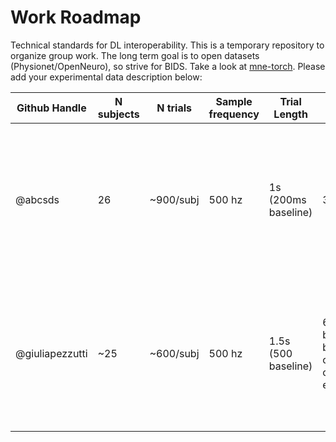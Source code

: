 # Work Roadmap

Technical standards for DL interoperability. This is a temporary repository to organize group work. The long term goal is to open datasets (Physionet/OpenNeuro), so strive for BIDS.
Take a look at [mne-torch](https://github.com/WriessneggerLab/mne-torch).
Please add your experimental data description below:

 Github Handle | N subjects | N trials  | Sample frequency | Trial Length        | Labels                                                                               | Description
---------------|------------|-----------|------------------|---------------------|--------------------------------------------------------------------------------------|-------------
 @abcsds | 26         | ~900/subj | 500 hz | 1s (200ms baseline) | 3 (img, sf, toon)                                                                    | Visual stimuli: human facial expressions of emotions with two categories: scrambled faces (sf), and cartoonish faces (toon)
 @giuliapezzutti | ~25         | ~600/subj | 500 hz | 1.5s (500 baseline) | 6 (original, black/white, blurring, circularblurringext, circularblurringint, edges) | Visual stimuli: human facial expressions of emotions in images manipulated with 6 different image-manipulation techniques
